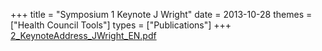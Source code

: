 +++
title = "Symposium 1 Keynote J Wright"
date = 2013-10-28
themes = ["Health Council Tools"]
types = ["Publications"]
+++
[2\_KeynoteAddress\_JWright\_EN.pdf](/files/2_KeynoteAddress_JWright_EN.pdf)
